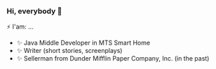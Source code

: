 ### Hi, everybody 👋
⚡ I'am: ...
- ✨ Java Middle Developer in MTS Smart Home
- ✨ Writer (short stories, screenplays)
- ✨ Sellerman from Dunder Mifflin Paper Company, Inc. (in the past)
